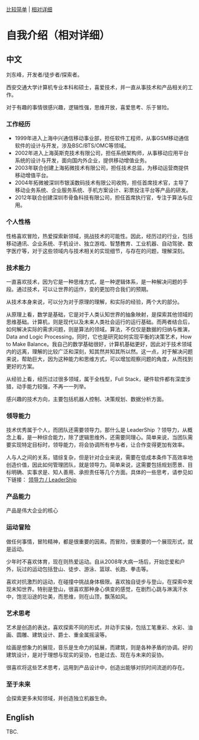 

[比较简单]( /dooyo/df) | [相对详细]( /dooyo/df2)



# 自我介绍（相对详细）


## 中文

刘东峰，开发者/徒步者/探索者。

西安交通大学计算机专业本科和硕士，喜爱技术，并一直从事技术和产品相关的工作。

对于有趣的事情很感兴趣，逻辑性强，思维开放，喜爱思考、乐于冒险。

### 工作经历
* 1999年进入上海中兴通信移动事业部，担任软件工程师，从事GSM移动通信软件的设计与开发，涉及BSC/BTS/OMC等领域。
* 2002年进入上海英斯克技术有限公司，担任系统架构师，从事移动应用平台系统的设计与开发，面向国内外企业，提供移动增值业务。
* 2003年联合创建上海拓微技术有限公司，担任技术总监，为移动运营商提供移动增值平台。
* 2004年拓微被深圳市银溪数码技术有限公司收购，担任首席技术官，主导了移动业务系统、企业服务系统、手机方案设计、彩票投注平台等产品的研发。
* 2012年联合创建深圳市骨鱼科技有限公司，担任首席执行官，专注于算法与应用。

### 个人性格

性格喜欢冒险，热爱探索新领域，挑战技术的可能性。因此，经历过的行业，包括移动通讯、企业系统、手机设计、独立游戏、智慧教育、工业机器、自动驾驶、数字医疗等，对于这些领域内与技术相关的实现细节，与存在的问题，理解深刻。

### 技术能力

一直喜欢技术，因为它是一种思维方式，是一种逻辑体系，是一种解决问题的手段。通过技术，可以让世界的运作，变的更加符合我们的预期。

从技术本身来说，可以分为对于原理的理解，和实际的经验，两个大的部分。

从原理上看，数学是基础，它是对于人类认知世界的抽象映射，是探索其他领域的思维基础。计算机，则是现代以及未来人类社会运行的运行基础。而两者结合后，如何解决实际的需求问题，则是算法的领域。算法，不仅仅是数据的归纳与推演，Data and Logic Processing，同时，它也是研究如何实现平衡的决策艺术，How to Make Balance。我自己的数学基础很好，计算机基础更好，因此对于技术领域内的远离，理解的比较广泛和深刻，知其然并知其所以然。这一点，对于解决问题来说，帮助巨大，因为这种能力和思维方式，可以增加观察问题的角度，从而找到更好的方案。

从经验上看，经历过过很多领域，属于全栈型，Full Stack，硬件软件都有深度涉猎，动手能力较强，不再一一列举。

感兴趣的技术方向，主要包括机器人控制、决策规划、数据分析方面。

### 领导能力

技术优秀属于个人，而团队还需要领导力。那什么是 LeaderShip ？领导力，从概念上看，是一种综合能力，除了逻辑思维外，还需要同理心。简单来说，当团队需要实现特定目标时，领导能力，将会协调所有参与者，让合作变得更加有效率。

人与人之间的关系，错综复杂，但是针对企业来说，需要在低成本条件下高效率地创造价值，因此如何管理团队，就是领导力。简单来说，这需要包括规划愿景、目标明确、实事求是、知人善用、承担责任等几个方面。具体的一些思考，请参见如下链接：
[领导力 / LeaderShip ]( /dooyo/leadership )


### 产品能力

产品是伟大企业的核心


### 运动冒险

做任何事情，冒险精神，都是很重要的因素。而冒险，很重要的一个展现形式，就是运动。

少年时不喜欢体育，现在则热爱运动。自从2008年大病一场后，开始恋爱和户外，玩过的运动包括登山、徒步、游泳、篮球、长跑、拳击等。

喜欢对抗激烈的运动，在碰撞中挑战身体极限。喜欢独自徒步与登山，在探索中发现未知世界。特别是登山，很喜欢那种身心俱变的感觉，在剧烈心跳与淋漓汗水中，饱览沿途的壮美，而思维，则在山顶，飘荡如风。

### 艺术思考

艺术是创造的表达，喜欢探索不同的形式，并动手实操，包括工笔重彩、水彩、油画、圆雕、建筑设计、爵士、重金属摇滚等。

绘画是想象力的展现，音乐是生命力的延展，而建筑，则是各种矛盾的协调。好的建筑设计，是对于理想与现实的妥协，也是过去、现在与未来的妥协。

很喜欢将这些艺术思考，运用到产品设计中，创造出能够对抗时间流逝的存在。

### 至于未来

会探索更多未知领域，并创造独立机器生命。



## English

TBC.

